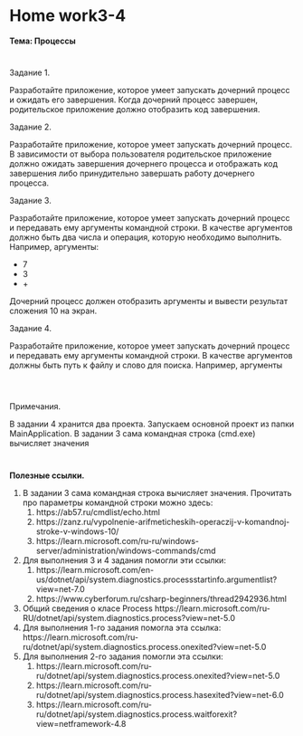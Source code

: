 # <b>Home work3-4

Тема: Процессы</b><br>
#

Задание 1.<br>

Разработайте приложение, которое умеет запускать дочерний процесс и ожидать его завершения. Когда дочерний процесс завершен, родительское приложение должно отобразить код завершения.


Задание 2.<br>

Разработайте приложение, которое умеет запускать дочерний процесс. В зависимости от выбора пользователя родительское приложение должно ожидать завершения дочернего процесса и отображать код завершения либо принудительно завершать работу дочернего процесса.


Задание 3.<br>

Разработайте приложение, которое умеет запускать дочерний процесс и передавать ему аргументы командной строки. В качестве аргументов должно быть два числа и операция, которую необходимо выполнить. Например, аргументы:<br>
<ul>
  <li>7</li>
  <li>3</li>
  <li>+</li>
 </ul>
Дочерний процесс должен отобразить аргументы и вывести результат сложения 10 на экран.


Задание 4.<br>

Разработайте приложение, которое умеет запускать дочерний процесс и передавать ему аргументы командной строки. В качестве аргументов должны быть путь к файлу и слово для поиска. Например, аргументы

# 

<br>Примечания.</br></b>

В задании 4 хранится два проекта. Запускаем основной проект из папки MainApplication. В задании 3 сама командная строка (cmd.exe) вычисляет значения<br>

# 

<b>Полезные ссылки.</b><br>

<ol>
<li>В задании 3 сама командная строка вычисляет значения. Прочитать про параметры командной строки можно здесь:
<ol>
<li>https://ab57.ru/cmdlist/echo.html</li>
<li>https://zanz.ru/vypolnenie-arifmeticheskih-operaczij-v-komandnoj-stroke-v-windows-10/</li>
<li>https://learn.microsoft.com/ru-ru/windows-server/administration/windows-commands/cmd</li>
</ol>
</li>
<li>Для выполнения 3 и 4 задания помогли эти ссылки:
<ol>
<li>https://learn.microsoft.com/en-us/dotnet/api/system.diagnostics.processstartinfo.argumentlist?view=net-7.0</li>
<li>https://www.cyberforum.ru/csharp-beginners/thread2942936.html</li>
</ol>
</li>
<li>Общий сведения о класе Process https://learn.microsoft.com/ru-RU/dotnet/api/system.diagnostics.process?view=net-5.0</li>
<li>Для выполнения 1-го задания помогла эта ссылка: https://learn.microsoft.com/ru-ru/dotnet/api/system.diagnostics.process.onexited?view=net-5.0</li>
<li>Для выполнения 2-го задания помогли эта ссылки: 
<ol>
<li>https://learn.microsoft.com/ru-ru/dotnet/api/system.diagnostics.process.onexited?view=net-5.0</li>
<li>https://learn.microsoft.com/ru-ru/dotnet/api/system.diagnostics.process.hasexited?view=net-6.0</li>
<li>https://learn.microsoft.com/ru-ru/dotnet/api/system.diagnostics.process.waitforexit?view=netframework-4.8</li>
</ol>
</li>
</li>
</ol>
